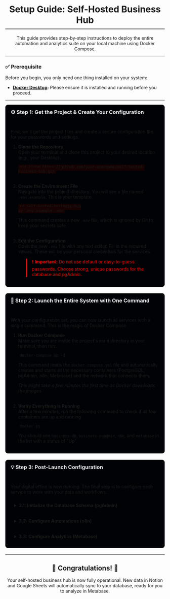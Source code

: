 <div align="center">
  <h1 style="border-bottom: 2px solid #555; padding-bottom: 10px;">Setup Guide: Self-Hosted Business Hub</h1>
  <p>This guide provides step-by-step instructions to deploy the entire automation and analytics suite on your local machine using Docker Compose.</p>
</div>

---

### **✅ Prerequisite**

Before you begin, you only need one thing installed on your system:
- **[Docker Desktop](https://www.docker.com/products/docker-desktop/):** Please ensure it is installed and running before you proceed.

---

<div style="background-color: #000205ff; border: 1px solid #000205ff; border-radius: 8px; margin-bottom: 20px;">
  <h3 style="margin: 0; padding: 12px 16px; background-color: #000205ff; color: #eceef1ff; border-top-left-radius: 8px; border-top-right-radius: 8px; border-bottom: 1px solid #000205ff;">
    ⚙️ Step 1: Get the Project & Create Your Configuration
  </h3>
  <div style="padding: 16px;">
    <p>First, we'll get the project files and create a secure configuration file for your passwords and settings.</p>
    <ol>
      <li>
        <strong>Clone the Repository</strong><br>
        Open your terminal and clone this project to your desired location (e.g., your Desktop).
        <br>
        <pre><code style="background-color: #160202ff; padding: 5px; border-radius: 4px;">git clone https://github.com/your-username/self-hosted-business-hub.git</code></pre>
      </li>
      <br>
      <li>
        <strong>Create the Environment File</strong><br>
        Navigate into the project directory. You will see a file named <code>.env.example</code>. This is your template.
        <br>
        <pre><code style="background-color: #160202ff; padding: 5px; border-radius: 4px;">cd self-hosted-business-hub
cp .env.example .env</code></pre>
        <p>This command creates a new <code>.env</code> file, which is ignored by Git to keep your secrets safe.</p>
      </li>
      <br>
      <li>
        <strong>Edit the Configuration</strong><br>
        Open the new <code>.env</code> file with any text editor. Fill in the required values. These will be your personal credentials for the services.
        <blockquote style="border-left: 4px solid #f40505ff; padding-left: 1rem; color: #f40505ff;">
          <p>❗ <strong>Important:</strong> Do not use default or easy-to-guess passwords. Choose strong, unique passwords for the database and pgAdmin.</p>
        </blockquote>
      </li>
    </ol>
  </div>
</div>

<div style="background-color: #000205ff; border: 1px solid #000205ff; border-radius: 8px; margin-bottom: 20px;">
  <h3 style="margin: 0; padding: 12px 16px; background-color: #000205ff; color: #eceef1ff; border-top-left-radius: 8px; border-top-right-radius: 8px; border-bottom: 1px solid #000205ff;">
    🚀 Step 2: Launch the Entire System with One Command
  </h3>
  <div style="padding: 16px;">
    <p>With your configuration set, you can now launch all services with a single command. This is the magic of Docker Compose.</p>
    <ol>
      <li>
        <strong>Run Docker Compose</strong><br>
        Make sure you are inside the project's main directory in your terminal, then run:
        <br>
        <pre><code style="background-color: #000205ff; padding: 5px; border-radius: 4px;">docker-compose up -d</code></pre>
        <p>This command reads the <code>docker-compose.yml</code> file and automatically creates and starts all the necessary containers (PostgreSQL, pgAdmin, n8n, Metabase) and the network that connects them.</p>
        <p><em>This might take a few minutes the first time as Docker downloads the images.</em></p>
      </li>
      <br>
      <li>
        <strong>Verify Everything is Running</strong><br>
        After a few minutes, run the following command to check if all four containers are up and running:
        <br>
        <pre><code style="background-color: #000205ff; padding: 5px; border-radius: 4px;">docker ps</code></pre>
        <p>You should see <code>business-db</code>, <code>business-pgadmin</code>, <code>n8n</code>, and <code>metabase</code> in the list with a status of "Up".</p>
      </li>
    </ol>
  </div>
</div>

<div style="background-color: #000205ff; border: 1px solid #000205ff; border-radius: 8px; margin-bottom: 20px;">
  <h3 style="margin: 0; padding: 12px 16px; background-color: #000205ff; color: #eceef1ff; border-top-left-radius: 8px; border-top-right-radius: 8px; border-bottom: 1px solid #000205ff;">
    💡 Step 3: Post-Launch Configuration
  </h3>
  <div style="padding: 16px;">
    <p>Your digital office is now running. The final step is to configure each service to work with your data and workflows.</p>

<details style="margin-bottom: 10px; border: 1px solid #000205ff; border-radius: 6px;">
  <summary style="padding: 10px; font-weight: bold; cursor: pointer;">3.1: Initialize the Database Schema (pgAdmin)</summary>
  <div style="padding: 15px; border-top: 1px solid #000205ff;">
    <ol>
      <li>Navigate to <strong><code>http://localhost:8080</code></strong> in your browser.</li>
      <li>Log in to pgAdmin using the <code>PGADMIN_EMAIL</code> and <code>PGADMIN_PASSWORD</code> you set in your <code>.env</code> file.</li>
      <li>Add a new server connection:
        <ul>
          <li><strong>Host:</strong> <code>business-db</code></li>
          <li><strong>Username:</strong> <code>postgres</code></li>
          <li><strong>Password:</strong> The <code>POSTGRES_PASSWORD</code> from your <code>.env</code> file.</li>
        </ul>
      </li>
      <li>Open the <strong>Query Tool</strong> for the <code>postgres</code> database.</li>
      <li>Copy the entire content of the <code>sql-schema/schema.sql</code> file, paste it into the Query Tool, and execute it to create your tables.</li>
    </ol>
  </div>
</details>

<details style="margin-bottom: 10px; border: 1px solid #000205ff; border-radius: 6px;">
  <summary style="padding: 10px; font-weight: bold; cursor: pointer;">3.2: Configure Automations (n8n)</summary>
  <div style="padding: 15px; border-top: 1px solid #000205ff;">
    <ol>
      <li>Navigate to <strong><code>http://localhost:5678</code></strong> and set up your n8n admin user.</li>
      <li>For each workflow, go to <strong><code>File -> Import from file...</code></strong> and import the <code>.json</code> files from the <code>n8n-workflows</code> directory one by one.</li>
      <li><strong>Crucial Step:</strong> After importing, you must re-create the credentials for each service.
        <ul>
          <li>In the <strong>Notion</strong> nodes, create a new credential and enter your own Notion API key.</li>
          <li>In the <strong>Google Drive/Sheets</strong> nodes, create new credentials using your own Google Cloud Client ID and Secret.</li>
          <li>In the <strong>PostgreSQL</strong> nodes, create a new credential using the database password from your <code>.env</code> file.</li>
        </ul>
      </li>
      <li>Once the credentials are set and the nodes are tested, activate each workflow using the toggle in the top-right corner.</li>
    </ol>
  </div>
</details>

<details style="border: 1px solid #000205ff; border-radius: 6px;">
  <summary style="padding: 10px; font-weight: bold; cursor: pointer;">3.3: Configure Analytics (Metabase)</summary>
  <div style="padding: 15px; border-top: 1px solid #000205ff;">
    <ol>
      <li>Navigate to <strong><code>http://localhost:3000</code></strong> and set up your Metabase admin user.</li>
      <li>During the setup wizard (or later in Admin settings), add your database with the same connection details used for pgAdmin:
        <ul>
          <li><strong>Host:</strong> <code>business-db</code></li>
          <li><strong>Database name:</strong> <code>postgres</code></li>
          <li><strong>Username:</strong> <code>postgres</code></li>
          <li><strong>Password:</strong> The <code>POSTGRES_PASSWORD</code> from your <code>.env</code> file.</li>
          <li><strong>SSL:</strong> Disabled.</li>
        </ul>
      </li>
      <li>Once connected, you can start exploring your data by clicking <strong><code>+ New -> Question</code></strong> to build your analytics dashboard.</li>
    </ol>
  </div>
</details>

  </div>
</div>

---

<div align="center">
  <h2>🎉 Congratulations! 🎉</h2>
  <p>Your self-hosted business hub is now fully operational. New data in Notion and Google Sheets will automatically sync to your database, ready for you to analyze in Metabase.</p>
</div>